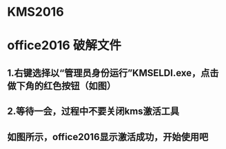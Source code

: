 # KMS2016
# office2016 破解文件
## 1.右键选择以“管理员身份运行”KMSELDI.exe，点击做下角的红色按钮（如图）
## 2.等待一会，过程中不要关闭kms激活工具
## 如图所示，office2016显示激活成功，开始使用吧
